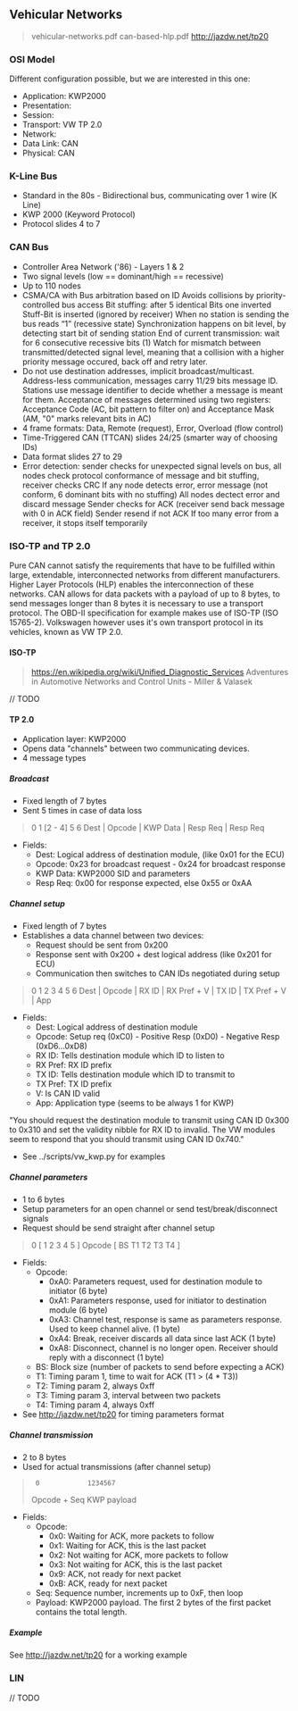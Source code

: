 ## Vehicular Networks

> vehicular-networks.pdf
> can-based-hlp.pdf
> http://jazdw.net/tp20

### OSI Model
Different configuration possible, but we are interested in this one:

- Application:  KWP2000
- Presentation:
- Session:
- Transport:    VW TP 2.0
- Network:
- Data Link:    CAN
- Physical:     CAN


### K-Line Bus
- Standard in the 80s - Bidirectional bus, communicating over 1 wire (K Line)
- KWP 2000 (Keyword Protocol)
- Protocol slides 4 to 7

### CAN Bus
- Controller Area Network ('86) - Layers 1 & 2
- Two signal levels (low == dominant/high == recessive)
- Up to 110 nodes
- CSMA/CA with Bus arbitration based on ID
  Avoids collisions by priority-controlled bus access
  Bit stuffing: after 5 identical Bits one inverted Stuff-Bit is inserted
  (ignored by receiver)
  When no station is sending the bus reads “1” (recessive state)
  Synchronization happens on bit level, by detecting start bit of sending
  station
  End of current transmission: wait for 6 consecutive recessive bits (1)
  Watch for mismatch between transmitted/detected signal level, meaning that
  a collision with a higher priority message occured, back off and retry later.
- Do not use destination addresses, implicit broadcast/multicast.
  Address-less communication, messages carry 11/29 bits message ID.
  Stations use message identifier to decide whether a message is meant
  for them.
  Acceptance of messages determined using two registers: Acceptance Code (AC,
  bit pattern to filter on) and Acceptance Mask (AM, "0" marks relevant bits
  in AC)
- 4 frame formats: Data, Remote (request), Error, Overload (flow control)
- Time-Triggered CAN (TTCAN) slides 24/25 (smarter way of choosing IDs)
- Data format slides 27 to 29
- Error detection: sender checks for unexpected signal levels on bus, all nodes
  check protocol conformance of message and bit stuffing, receiver checks CRC
  If any node detects error, error message (not conform, 6 dominant bits with no
  stuffing)
  All nodes dectect error and discard message
  Sender checks for ACK (receiver send back message with 0 in ACK field)
  Sender resend if not ACK
  If too many error from a receiver, it stops itself temporarily

### ISO-TP and TP 2.0

Pure CAN cannot satisfy the requirements that have to be fulfilled within
large, extendable, interconnected networks from different manufacturers.
Higher Layer Protocols (HLP) enables the interconnection of these networks.
CAN allows for data packets with a payload of up to 8 bytes, to send messages
longer than 8 bytes it is necessary to use a transport protocol. The OBD-II
specification for example makes use of ISO-TP (ISO 15765-2). Volkswagen however
uses it's own transport protocol in its vehicles, known as VW TP 2.0.

#### ISO-TP

> https://en.wikipedia.org/wiki/Unified_Diagnostic_Services
> Adventures in Automotive Networks and Control Units - Miller & Valasek

// TODO

#### TP 2.0
- Application layer: KWP2000
- Opens data "channels" between two communicating devices.
- 4 message types

##### Broadcast
- Fixed length of 7 bytes
- Sent 5 times in case of data loss
>  0       1      [2 - 4]       5          6
> Dest | Opcode | KWP Data | Resp Req | Resp Req
- Fields:
    - Dest:     Logical address of destination module, (like 0x01 for the ECU)
    - Opcode:   0x23 for broadcast request - 0x24 for broadcast response
    - KWP Data: KWP2000 SID and parameters
    - Resp Req: 0x00 for response expected, else 0x55 or 0xAA

##### Channel setup
- Fixed length of 7 bytes
- Establishes a data channel between two devices:
    - Request should be sent from 0x200
    - Response sent with 0x200 + dest logical address (like 0x201 for ECU)
    - Communication then switches to CAN IDs negotiated during setup
>  0       1         2         3          4          5          6
> Dest | Opcode | RX ID | RX Pref + V | TX ID | TX Pref + V |  App
- Fields:
    - Dest:    Logical address of destination module
    - Opcode:  Setup req (0xC0) - Positive Resp (0xD0) - Negative Resp (0xD6...0xD8)
    - RX ID:   Tells destination module which ID to listen to
    - RX Pref: RX ID prefix
    - TX ID:   Tells destination module which ID to transmit to
    - TX Pref: TX ID prefix
    - V:       Is CAN ID valid
    - App:     Application type (seems to be always 1 for KWP)

"You should request the destination module to transmit using CAN ID 0x300 to
0x310 and set the validity nibble for RX ID to invalid. The VW modules seem to
respond that you should transmit using CAN ID 0x740."

- See ../scripts/vw_kwp.py for examples

##### Channel parameters
- 1 to 6 bytes
- Setup parameters for an open channel or send test/break/disconnect signals
- Request should be send straight after channel setup
> 0      [ 1   2  3  4  5 ]
> Opcode [ BS T1 T2 T3 T4 ]
- Fields:
    - Opcode:
        - 0xA0: Parameters request, used for destination module to initiator
          (6 byte)
        - 0xA1: Parameters response, used for initiator to destination module
          (6 byte)
        - 0xA3: Channel test, response is same as parameters response. Used to
          keep channel alive. (1 byte)
        - 0xA4: Break, receiver discards all data since last ACK (1 byte)
        - 0xA8: Disconnect, channel is no longer open. Receiver should reply
          with a disconnect (1 byte)
    - BS: Block size (number of packets to send before expecting a ACK)
    - T1: Timing param 1, time to wait for ACK (T1 > (4 * T3))
    - T2: Timing param 2, always 0xff
    - T3: Timing param 3, interval between two packets
    - T4: Timing param 4, always 0xff
- See http://jazdw.net/tp20 for timing parameters format

##### Channel transmission
- 2 to 8 bytes
- Used for actual transmissions (after channel setup)
>      0            1234567
> Opcode + Seq    KWP payload
- Fields:
    - Opcode:
        - 0x0: Waiting for ACK, more packets to follow
        - 0x1: Waiting for ACK, this is the last packet
        - 0x2: Not waiting for ACK, more packets to follow
        - 0x3: Not waiting for ACK, this is the last packet
        - 0x9: ACK, not ready for next packet
        - 0xB: ACK, ready for next packet
   - Seq: Sequence number, increments up to 0xF, then loop
   - Payload: KWP2000 payload. The first 2 bytes of the first packet contains
     the total length.

##### Example
See http://jazdw.net/tp20 for a working example

### LIN
// TODO

